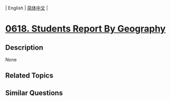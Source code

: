 
| English | [简体中文](README.md) |
# [0618. Students Report By Geography](https://leetcode-cn.com/problems/students-report-by-geography/)
## Description
None
## Related Topics

## Similar Questions

